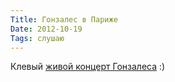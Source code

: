 ```yaml
---
Title: Гонзалес в Париже
Date: 2012-10-19
Tags: слушаю
---
```


<div class="text">Клевый <a href="http://liveweb.arte.tv/de/video/Salons_de_Musique_Chilly_Gonzales_Vincent_Segal_Palais_de_Tokyo/">живой концерт Гонзалеса</a> :)</div>